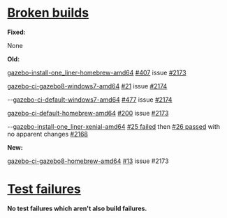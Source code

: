 # [Broken builds](http://build.osrfoundation.org/view/BuildCopFail/)

**Fixed:**

None


**Old:**


[gazebo-install-one_liner-homebrew-amd64](http://build.osrfoundation.org/view/main/view/BuildCopFail/job/gazebo-install-one_liner-homebrew-amd64/) [#407](http://build.osrfoundation.org/view/main/view/BuildCopFail/job/gazebo-install-one_liner-homebrew-amd64/407/) issue [#2173](https://bitbucket.org/osrf/gazebo/issues/2173/build-cop-one_line-homebrew-broken-library)

[gazebo-ci-gazebo8-windows7-amd64](http://build.osrfoundation.org/view/main/view/BuildCopFail/job/gazebo-ci-gazebo8-windows7-amd64) [#21](http://build.osrfoundation.org/view/main/view/BuildCopFail/job/gazebo-ci-gazebo8-windows7-amd64/18/) issue [#2174](https://bitbucket.org/osrf/gazebo/issues/2174/build-cop-windows-build-broken-cannot-find)

--[gazebo-ci-default-windows7-amd64](http://build.osrfoundation.org/view/main/view/BuildCopFail/job/gazebo-ci-default-windows7-amd64/) [#477](http://build.osrfoundation.org/view/main/view/BuildCopFail/job/gazebo-ci-default-windows7-amd64/477/) issue [#2174](https://bitbucket.org/osrf/gazebo/issues/2174/build-cop-windows-build-broken-cannot-find)

[gazebo-ci-default-homebrew-amd64](http://build.osrfoundation.org/view/main/view/BuildCopFail/job/gazebo-ci-default-homebrew-amd64) [#200](http://build.osrfoundation.org/view/main/view/BuildCopFail/job/gazebo-ci-default-homebrew-amd64/200/) issue [#2173](https://bitbucket.org/osrf/gazebo/issues/2173/build-cop-one_line-homebrew-broken-library)

--[gazebo-install-one_liner-xenial-amd64](http://build.osrfoundation.org/view/main/view/BuildCopFail/job/gazebo-install-one_liner-xenial-amd64/) [#25 failed](http://build.osrfoundation.org/view/main/view/BuildCopFail/job/gazebo-install-one_liner-xenial-amd64/25/) then [#26 passed](http://build.osrfoundation.org/view/main/view/BuildCopFail/job/gazebo-install-one_liner-xenial-amd64/26/) with no apparent changes [#2168](https://bitbucket.org/osrf/gazebo/issues/2168/build-cop-one-liner-install-for-gazebo-7)


**New:**

[gazebo-ci-gazebo8-homebrew-amd64](http://build.osrfoundation.org/view/main/view/BuildCopFail/job/gazebo-ci-gazebo8-homebrew-amd64/) [#13](http://build.osrfoundation.org/view/main/view/BuildCopFail/job/gazebo-ci-gazebo8-homebrew-amd64/13/) issue #2173

# [Test failures](http://build.osrfoundation.org/view/BuildCopTests/)

**No test failures which aren't also build failures.**
